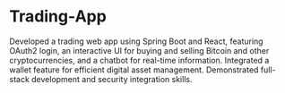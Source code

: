 # Trading-App
Developed a trading web app using Spring Boot and React, featuring OAuth2 login, an interactive UI for buying and selling Bitcoin and other cryptocurrencies, and a chatbot for real-time information. Integrated a wallet feature for efficient digital asset management. Demonstrated full-stack development and security integration skills.
